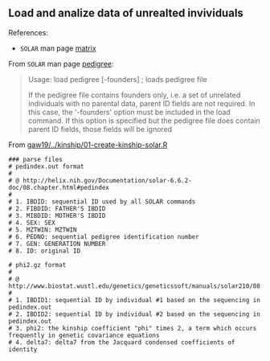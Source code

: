 ## Load and analize data of unrealted invividuals

References:

* `SOLAR` man page [matrix](http://helix.nih.gov/Documentation/solar-6.6.2-doc/91.appendix_1_text.html#matrix)

From `SOLAR` man page [pedigree](http://helix.nih.gov/Documentation/solar-6.6.2-doc/91.appendix_1_text.html#pedigree):

> Usage:    load pedigree <filename> [-founders]   ; loads pedigree file
> 
> 
> If the pedigree file contains founders only, i.e. a set of
> unrelated individuals with no parental data, parent ID fields
> are not required.  In this case, the '-founders' option must
> be included in the load command.  If this option is specified
> but the pedigree file does contain parent ID fields, those
> fields will be ignored


From [gaw19/../kinship/01-create-kinship-solar.R](https://github.com/variani/gaw19/blob/master/relationship-matrices/kinship/01-create-kinship-solar.R)

```
### parse files
# pedindex.out format
#
# @ http://helix.nih.gov/Documentation/solar-6.6.2-doc/08.chapter.html#pedindex
#
# 1. IBDID: sequential ID used by all SOLAR commands
# 2. FIBDID: FATHER'S IBDID
# 3. MIBDID: MOTHER'S IBDID
# 4. SEX: SEX
# 5. MZTWIN: MZTWIN
# 6. PEDNO: sequential pedigree identification number
# 7. GEN: GENERATION NUMBER
# 8. ID: original ID

# phi2.gz format
#
# @ http://www.biostat.wustl.edu/genetics/geneticssoft/manuals/solar210/08.chapter.html
#
# 1. IBDID1: sequential ID by individual #1 based on the sequencing in pedindex.out
# 2. IBDID2: sequential ID by individual #2 based on the sequencing in pedindex.out
# 3. phi2: the kinship coefficient "phi" times 2, a term which occurs frequently in genetic covariance equations
# 4. delta7: delta7 from the Jacquard condensed coefficients of identity
```
